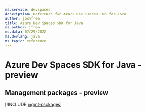 ```yaml
---
ms.service: devspaces
description: Reference for Azure Dev Spaces SDK for Java
author: joshfree
title: Azure Dev Spaces SDK for Java
ms.author: jfree
ms.data: 07/29/2022
ms.devlang: java
ms.topic: reference
---
```

# Azure Dev Spaces SDK for Java - preview

## Management packages - preview
[!INCLUDE [mgmt-packages](dev-spaces-mgmt-index.md)]